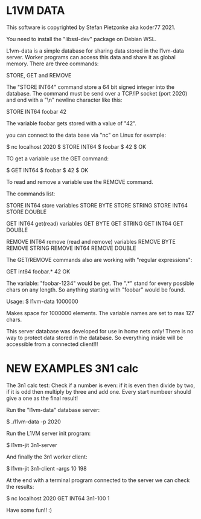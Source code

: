 L1VM DATA
=========

This software is copyrighted by Stefan Pietzonke aka koder77 2021.

You need to install the "libssl-dev" package on Debian WSL.

L1vm-data is a simple database for sharing data stored in the l1vm-data server.
Worker programs can access this data and share it as global memory.
There are three commands:

STORE, GET and REMOVE

The "STORE INT64" command store a 64 bit signed integer into the database.
The command must be send over a TCP/IP socket (port 2020) and end with a "\n" newline character like this:

STORE INT64
foobar
42

The variable foobar gets stored with a value of "42".

you can connect to the data base via "nc" on Linux for example:

$ nc localhost 2020
$ STORE INT64
$ foobar
$ 42
$ OK

TO get a variable use the GET command:

$ GET INT64
$ foobar
$ 42
$ OK

To read and remove a variable use the REMOVE command.

The commands list:

STORE INT64       store variables
STORE BYTE
STORE STRING
STORE INT64
STORE DOUBLE

GET INT64         get(read) variables
GET BYTE
GET STRING
GET INT64
GET DOUBLE

REMOVE INT64      remove (read and remove) variables
REMOVE BYTE
REMOVE STRING
REMOVE INT64
REMOVE DOUBLE

The GET/REMOVE commands also are working with "regular expressions":

GET int64
foobar.*
42
OK

The variable: "foobar-1234" would be get. The ".*" stand for every possible chars
on any length. So anything starting with "foobar" would be found.

Usage:
$ l1vm-data 1000000

Makes space for 1000000 elements. The variable names are set to max 127 chars.

This server database was developed for use in home nets only! There is no way to protect data stored in the database.
So everything inside will be accessible from a connected client!!!

NEW EXAMPLES 3N1 calc
=====================
The 3n1 calc test:
Check if a number is even: if it is even then divide by two, if it is odd then multiply by three
and add one. Every start numbeer should give a one as the final result!

Run the "l1vm-data" database server:

$ ./l1vm-data -p 2020

Run the L1VM server init program:

$ l1vm-jit 3n1-server

And finally the 3n1 worker client:

$ l1vm-jit 3n1-client -args 10 198

At the end with a terminal program connected to the server we can check the results:

$ nc localhost 2020
GET INT64
3n1-100
1

Have some fun!! :)
